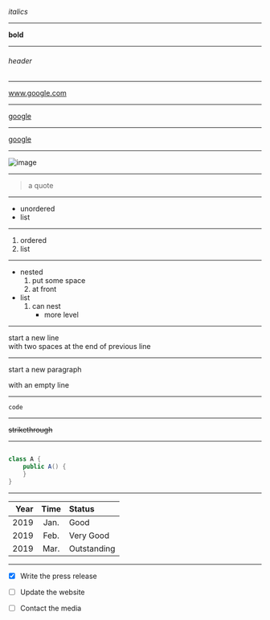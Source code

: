 _italics_

---

**bold**

---

###### header

---

www.google.com

---

[google](www.google.com)

---

[google][link to google]

---

![image](URL)

---

> a quote

---

* unordered
* list

---

1. ordered
1. list

---

* nested
  1. put some space
  1. at front
* list
  1. can nest
     * more level
     
---

start a new line  
with two spaces at the end of previous line

---

start a new paragraph

with an empty line

---

`code`

---

~~strikethrough~~

---

```java

class A {
    public A() {
    }
}
```

---

Year | Time | Status
---: | :---: | :---
2019 | Jan. | Good
2019 | Feb. | Very Good
2019 | Mar. | Outstanding

---

- [x] Write the press release
- [ ] Update the website
- [ ] Contact the media


[link to google]: www.google.com